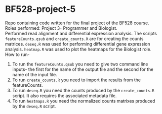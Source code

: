 # BF528-project-5
Repo containing code written for the final project of the BF528 course.  
Roles performed: Project 3- Programmer and Biologist.  
Performed read alignment and differential expression analysis.
The scripts ```featureCounts.qsub``` and ```create_counts.R``` are for creating the counts matrices. ```deseq.R``` was used for performing differential gene expression analysis. ```heatmap.R``` was used to plot the heatmaps for the Biologist role.  
How to run-
1. To run the ```featureCounts.qsub``` you need to give two command line inputs- the first for the name of the output file and the second for the name of the input file.  
2. To run ```create_counts.R``` you need to import the results from the featureCounts.  
3. To run ```deseq.R``` you need the counts produced by the ```create_counts.R``` script.  It also requires the associated metadata file.
4. To run ```heatmaps.R``` you need the normalized counts matrixes produced by the ```deseq.R``` script. 
